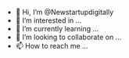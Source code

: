 - 👋 Hi, I’m @Newstartupdigitally
- 👀 I’m interested in ...
- 🌱 I’m currently learning ...
- 💞️ I’m looking to collaborate on ...
- 📫 How to reach me ...

<!---
Newstartupdigitally/Newstartupdigitally is a ✨ special ✨ repository because its `README.md` (this file) appears on your GitHub profile.
You can click the Preview link to take a look at your changes.
--->

